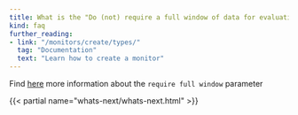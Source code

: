 ```yaml
---
title: What is the "Do (not) require a full window of data for evaluation" monitor parameter?
kind: faq
further_reading:
- link: "/monitors/create/types/"
  tag: "Documentation"
  text: "Learn how to create a monitor"
---
```


Find [here][1] more information about the `require full window` parameter

{{< partial name="whats-next/whats-next.html" >}}

[1]: https://docs.datadoghq.com/monitors/create/types/metric/?tab=threshold#advanced-alert-conditions

